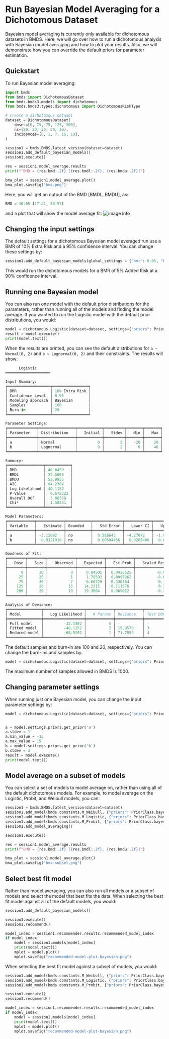 # Run Bayesian Model Averaging for a Dichotomous Dataset

Bayesian model averaging is currently only available for dichotomous datasets in BMDS. Here, we will go over how to run a dichotomous analysis with Bayesian model averaging and how to plot your results. Also, we will demonstrate how you can override the default priors for parameter estimation. 

## Quickstart

To run Bayesian model averaging:

```python
import bmds
from bmds import DichotomousDataset
from bmds.bmds3.models import dichotomous
from bmds.bmds3.types.dichotomous import DichotomousRiskType

# create a dichotomous dataset
dataset = DichotomousDataset(
    doses=[0, 25, 75, 125, 200],
    ns=[20, 20, 20, 20, 20],
    incidences=[0, 1, 7, 15, 19],
)

session1 = bmds.BMDS.latest_version(dataset=dataset)
session1.add_default_bayesian_models()
session1.execute()

res = session1.model_average.results
print(f"BMD = {res.bmd:.2f} [{res.bmdl:.2f}, {res.bmdu:.2f}]")

bma_plot = session1.model_average.plot()
bma_plot.savefig("bma.png")
```

Here, you will get an output of the BMD [BMDL, BMDU], as:

```python
BMD = 36.65 [17.81, 53.97]
```

and a plot that will show the model average fit:
![image info](bma.png)

## Changing the input settings

The default settings for a dichotomous Bayesian model averaged run use a BMR of 10% Extra Risk and a 95% confidence interval. You can change these settings by:

```python
session1.add_default_bayesian_models(global_settings = {"bmr": 0.05, "bmr_type": DichotomousRiskType.AddedRisk, "alpha": 0.1})
```

This would run the dichotomous models for a BMR of 5% Added Risk at a 90% confidence interval.

## Running one Bayesian model

You can also run one model with the default prior distributions for the parameters, rather than running all of the models and finding the model average. If you wanted to run the Logistic model with the default prior distributions, you would:

```python
model = dichotomous.Logistic(dataset=dataset, settings={"priors": PriorClass.bayesian})
result = model.execute()
print(model.text())
```

When the results are printed, you can see the default distributions for `a ~ Normal(0, 2)` and `b ~ Lognormal(0, 2)` and their constraints. The results will show:

```python
      Logistic      
════════════════════

Input Summary:
╒═══════════════════╤════════════════╕
│ BMR               │ 10% Extra Risk │
│ Confidence Level  │ 0.95           │
│ Modeling approach │ Bayesian       │
│ Samples           │ 100            │
│ Burn-in           │ 20             │
╘═══════════════════╧════════════════╛

Parameter Settings:
╒═════════════╤════════════════╤═══════════╤═════════╤═══════╤═══════╕
│ Parameter   │ Distribution   │   Initial │   Stdev │   Min │   Max │
╞═════════════╪════════════════╪═══════════╪═════════╪═══════╪═══════╡
│ a           │ Normal         │         0 │       2 │   -20 │    20 │
│ b           │ Lognormal      │         0 │       2 │     0 │    40 │
╘═════════════╧════════════════╧═══════════╧═════════╧═══════╧═══════╛

Summary:
╒════════════════╤═══════════╕
│ BMD            │ 40.0459   │
│ BMDL           │ 29.5605   │
│ BMDU           │ 52.8955   │
│ AIC            │ 84.2304   │
│ Log Likelihood │ 40.1152   │
│ P-Value        │  0.678322 │
│ Overall DOF    │  3.08389  │
│ Chi²           │  1.58231  │
╘════════════════╧═══════════╛

Model Parameters:
╒════════════╤════════════╤═══════════╤═════════════╤════════════╤════════════╕
│ Variable   │   Estimate │ Bounded   │   Std Error │   Lower CI │   Upper CI │
╞════════════╪════════════╪═══════════╪═════════════╪════════════╪════════════╡
│ a          │ -3.12092   │ no        │  0.586645   │ -4.27072   │ -1.97112   │
│ b          │  0.0321918 │ no        │  0.00594456 │  0.0205406 │  0.0438429 │
╘════════════╧════════════╧═══════════╧═════════════╧════════════╧════════════╛

Goodness of Fit:
╒════════╤════════╤════════════╤════════════╤════════════╤═══════════════════╕
│   Dose │   Size │   Observed │   Expected │   Est Prob │   Scaled Residual │
╞════════╪════════╪════════════╪════════════╪════════════╪═══════════════════╡
│      0 │     20 │          0 │    0.84505 │  0.0422525 │         -0.939325 │
│     25 │     20 │          1 │    1.79592 │  0.0897962 │         -0.622527 │
│     75 │     20 │          7 │    6.60729 │  0.330364  │          0.186699 │
│    125 │     20 │         15 │   14.2315  │  0.711576  │          0.379305 │
│    200 │     20 │         19 │   19.3004  │  0.965022  │         -0.365663 │
╘════════╧════════╧════════════╧════════════╧════════════╧═══════════════════╛

Analysis of Deviance:
╒═══════════════╤══════════════════╤════════════╤════════════╤════════════╤═════════════╕
│ Model         │   Log Likelihood │   # Params │ Deviance   │ Test DOF   │ P-Value     │
╞═══════════════╪══════════════════╪════════════╪════════════╪════════════╪═════════════╡
│ Full model    │         -32.1362 │          5 │ -          │ -          │ -           │
│ Fitted model  │         -40.1152 │          2 │ 15.9579    │ 3          │ 0.00115676  │
│ Reduced model │         -68.0292 │          1 │ 71.7859    │ 4          │ 9.54792e-15 │
╘═══════════════╧══════════════════╧════════════╧════════════╧════════════╧═════════════╛
```

The default samples and burn-in are 100 and 20, respectively. You can change the burn-ins and samples by:

```python
model = dichotomous.Logistic(dataset=dataset, settings={"priors": PriorClass.bayesian, "samples": 1000, "burnin": 500})
```

The maximum number of samples allowed in BMDS is 1000. 

## Changing parameter settings

When running just one Bayesian model, you can change the input parameter settings by:

```python
model = dichotomous.Logistic(dataset=dataset, settings={"priors": PriorClass.bayesian, "samples": 1000, "burnin": 500})


a = model.settings.priors.get_prior('a')
a.stdev = 1
a.min_value = -15
a.max_value = 15
b = model.settings.priors.get_prior('b')
b.stdev = 3
result = model.execute()
print(model.text())
```

## Model average on a subset of models

You can select a set of models to model average on, rather than using all of the default dichotomous models. For example, to model average on the Logistic, Probit, and Weibull models, you can:

```python
session1 = bmds.BMDS.latest_version(dataset=dataset)
session1.add_model(bmds.constants.M_Weibull, {"priors": PriorClass.bayesian})
session1.add_model(bmds.constants.M_Logistic, {"priors": PriorClass.bayesian})
session1.add_model(bmds.constants.M_Probit, {"priors": PriorClass.bayesian})
session1.add_model_averaging()

session1.execute()

res = session1.model_average.results
print(f"BMD = {res.bmd:.2f} [{res.bmdl:.2f}, {res.bmdu:.2f}]")

bma_plot = session1.model_average.plot()
bma_plot.savefig("bma-subset.png")
```

## Select best fit model

Rather than model averaging, you can also run all models or a subset of models and select the model that best fits the data. When selecting the best fit model against all of the default models, you would:

```python
session1.add_default_bayesian_models()

session1.execute()
session1.recommend()

model_index = session1.recommender.results.recommended_model_index
if model_index:
    model = session1.models[model_index]
    print(model.text())
    mplot = model.plot()
    mplot.savefig("recommended-model-plot-bayesian.png")
```

When selecting the best fit model against a subset of models, you would:

```python
session1.add_model(bmds.constants.M_Weibull, {"priors": PriorClass.bayesian})
session1.add_model(bmds.constants.M_Logistic, {"priors": PriorClass.bayesian})
session1.add_model(bmds.constants.M_Probit, {"priors": PriorClass.bayesian})

session1.execute()
session1.recommend()

model_index = session1.recommender.results.recommended_model_index
if model_index:
    model = session1.models[model_index]
    print(model.text())
    mplot = model.plot()
    mplot.savefig("recommended-model-plot-bayesian.png")
```
